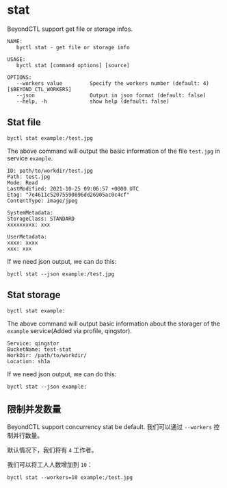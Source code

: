 # stat

BeyondCTL support  get file or storage infos.

```shell
NAME:
   byctl stat - get file or storage info

USAGE:
   byctl stat [command options] [source]

OPTIONS:
   --workers value         Specify the workers number (default: 4) [$BEYOND_CTL_WORKERS]
   --json                  Output in json format (default: false)
   --help, -h              show help (default: false)
```

## Stat file

```
byctl stat example:/test.jpg
```

The above command will output the basic information of the file `test.jpg` in service `example`.

```
ID: path/to/workdir/test.jpg
Path: test.jpg
Mode: Read
LastModified: 2021-10-25 09:06:57 +0000 UTC
Etag: "7e4611c52075590896dd26905ac0c4cf"
ContentType: image/jpeg

SystemMetadata: 
StorageClass: STANDARD
xxxxxxxxx: xxx

UserMetadata: 
xxxx: xxxx
xxx: xxx  
```

If we need json output, we can do this:

```
byctl stat --json example:/test.jpg
```

## Stat storage

```
byctl stat example:
```

The above command will output basic information about the storager of the `example` service(Added via profile, qingstor).

```
Service: qingstor
BucketName: test-stat
WorkDir: /path/to/workdir/
Location: sh1a
```

If we need json output, we can do this:

```
byctl stat --json example:
```

## 限制并发数量

BeyondCTL support concurrency stat be default. 我们可以通过 `--workers` 控制并行数量。

默认情况下，我们将有 `4` 工作者。

我们可以将工人人数增加到 `10`：

```shell
byctl stat --workers=10 example:/test.jpg
```
